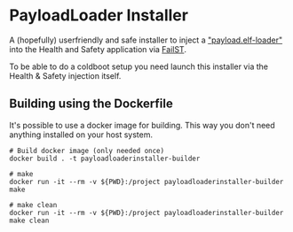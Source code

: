 # PayloadLoader Installer
A (hopefully) userfriendly and safe installer to inject a ["payload.elf-loader"](https://github.com/wiiu-env/PayloadFromRPX) into the Health and Safety application via [FailST](https://maschell.github.io/homebrew/2020/12/02/failst.html).

To be able to do a coldboot setup you need launch this installer via the Health & Safety injection itself.


## Building using the Dockerfile

It's possible to use a docker image for building. This way you don't need anything installed on your host system.

```
# Build docker image (only needed once)
docker build . -t payloadloaderinstaller-builder

# make 
docker run -it --rm -v ${PWD}:/project payloadloaderinstaller-builder make

# make clean
docker run -it --rm -v ${PWD}:/project payloadloaderinstaller-builder make clean
```